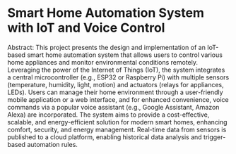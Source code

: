 # Smart Home Automation System with IoT and Voice Control
Abstract:
This project presents the design and implementation of an IoT-based smart home automation system that allows users to control various home appliances and monitor environmental conditions remotely. Leveraging the power of the Internet of Things (IoT), the system integrates a central microcontroller (e.g., ESP32 or Raspberry Pi) with multiple sensors (temperature, humidity, light, motion) and actuators (relays for appliances, LEDs). Users can manage their home environment through a user-friendly mobile application or a web interface, and for enhanced convenience, voice commands via a popular voice assistant (e.g., Google Assistant, Amazon Alexa) are incorporated. The system aims to provide a cost-effective, scalable, and energy-efficient solution for modern smart homes, enhancing comfort, security, and energy management. Real-time data from sensors is published to a cloud platform, enabling historical data analysis and trigger-based automation rules.
